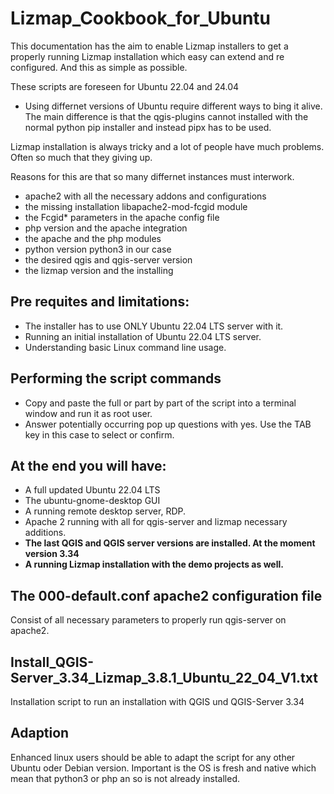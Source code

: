 # Lizmap_Cookbook_for_Ubuntu

This documentation has the aim to enable Lizmap installers to get a properly running Lizmap installation which easy can extend and re configured. And this as simple as possible.

These scripts are foreseen for Ubuntu 22.04 and 24.04
- Using differnet versions of Ubuntu require different ways to bing it alive. The main difference is that the qgis-plugins cannot installed with the normal python pip installer and instead pipx has to be used.



Lizmap installation is always tricky and a lot of people have much problems. Often so much that they giving up.

Reasons for this are that so many differnet instances must interwork. 
- apache2 with all the necessary addons and configurations
- the missing installation libapache2-mod-fcgid module
- the Fcgid* parameters in the apache config file
- php version and the apache integration
- the apache and the php modules
- python version python3 in our case
- the desired qgis and qgis-server version
- the lizmap version and the installing

## Pre requites and limitations:
- The installer has to use ONLY Ubuntu 22.04 LTS server with it. 
- Running an initial installation of Ubuntu 22.04 LTS server.
- Understanding basic Linux command line usage.

## Performing the script commands
- Copy and paste the full or part by part of the script into a terminal window and run it as root user.
- Answer potentially occurring pop up questions with yes. Use the TAB key in this case to select or confirm.

## At the end you will have:
- A full updated Ubuntu 22.04 LTS
- The ubuntu-gnome-desktop GUI
- A running remote desktop server, RDP.
- Apache 2 running with all for qgis-server and lizmap necessary additions.
- **The last QGIS and QGIS server versions are installed. At the moment version 3.34**
- **A running Lizmap installation with the demo projects as well.**

## The 000-default.conf apache2 configuration file
Consist of all necessary parameters to properly run qgis-server on apache2.

## Install_QGIS-Server_3.34_Lizmap_3.8.1_Ubuntu_22_04_V1.txt
Installation script to run an installation with QGIS und QGIS-Server 3.34

## Adaption
Enhanced linux users should be able to adapt the script for any other Ubuntu oder Debian version. Important is the OS is fresh and native which mean that python3 or php an so is not already installed.


